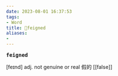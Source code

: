 ```yaml
---
date: 2023-08-01 16:37:53
tags: 
- Word
title: 📖feigned
aliases: 
- 
---
```


<pre><strong>feigned</strong></pre>

[feɪnd]
adj. not genuine or real 假的
[[false]]
